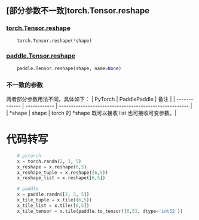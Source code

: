 ## [部分参数不一致]torch.Tensor.reshape

### [torch.Tensor.reshape](https://pytorch.org/docs/1.13/generated/torch.Tensor.reshape.html)

```python
    torch.Tensor.reshape(*shape)
```

### [paddle.Tensor.reshape](https://www.paddlepaddle.org.cn/documentation/docs/zh/api/paddle/Tensor_cn.html#reshape-shape-name-none)

```python
    paddle.Tensor.reshape(shape, name=None)
```

### 不一致的参数
两者部分参数用法不同，具体如下：
| PyTorch       | PaddlePaddle | 备注                                                   |
| ------------- | ------------ | ------------------------------------------------------ |
| *shape | shape | torch 的 *shape 既可以接收 list 也可接收可变参数。|

# 代码转写

```python
    # pytorch
    x = torch.randn(2, 3, 5)
    x_reshape = x.reshape(6,5)
    x_reshape_tuple = x.reshape((6,5))
    x_reshape_list = x.reshape([6,5])

    # paddle
    x = paddle.randn([2, 3, 5])
    x_tile_tuple = x.tile((6,5))
    x_tile_list = x.tile([6,5])
    x_tile_tensor = x.tile(paddle.to_tensor([6,5], dtype='int32'))
```

